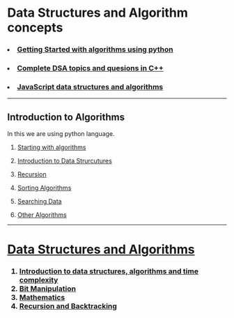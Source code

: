 # Data Structures and Algorithm concepts

### <li> <a href="#intro">Getting Started with algorithms using python</a>
### <li><a href="#dsa-one">Complete DSA topics and quesions in C++</a>
### <li><a href="">JavaScript data structures and algorithms</a>

<hr>

<h2 id="intro"> Introduction to Algorithms</h2>
<p>In this we are using python language.</p>

 1. <a href="algorithms_concepts/introduction/start.py">Starting with algorithms</a>
 2. <a href="algorithms_concepts/data_structures">Introduction to  Data Strurcutures</a>

3. <a href="algorithms_concepts/recursion"> Recursion</a>

4. <a href="algorithms_concepts/sorting"> Sorting Algorithms</a>


5. <a href="algorithms_concepts/searching_data">Searching Data</a>


6. <a href="algorithms_concepts/other_algorithms"> Other Algorithms</a>
<hr>

<h1 id="dsa-one"><a href="dsa-one"> Data Structures and Algorithms</a></h1>
<h3>
<ol>

<li><a href="dsa-one/introduction">Introduction to data structures, algorithms and time complexity</a>
<li><a href="dsa-one/bit-manipulation">Bit Manipulation</a>
<li><a href="dsa-one/mathematics">Mathematics</a>
<li><a href="dsa-one/recursion-and-backtracking">Recursion and Backtracking</a>



</ol>
</h3>


